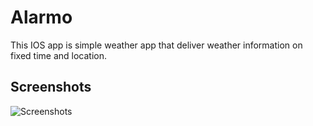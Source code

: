 # Alarmo
This IOS app is simple weather app that deliver weather information on fixed time and location. 

## Screenshots
![Screenshots](/screenshots/s1.png)
